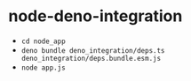 # node-deno-integration

 - `cd node_app`
 - `deno bundle deno_integration/deps.ts deno_integration/deps.bundle.esm.js`
 - `node app.js`
